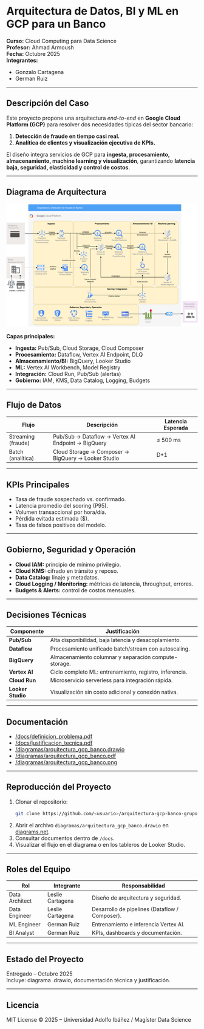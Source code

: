 # Arquitectura de Datos, BI y ML en GCP para un Banco

**Curso:** Cloud Computing para Data Science  
**Profesor:** Ahmad Armoush  
**Fecha:** Octubre 2025  
**Integrantes:**  
- Gonzalo Cartagena
- German Ruiz  

---

## Descripción del Caso
Este proyecto propone una arquitectura *end-to-end* en **Google Cloud Platform (GCP)** para resolver dos necesidades típicas del sector bancario:
1. **Detección de fraude en tiempo casi real.**  
2. **Analítica de clientes y visualización ejecutiva de KPIs.**

El diseño integra servicios de GCP para **ingesta, procesamiento, almacenamiento, machine learning y visualización**, garantizando **latencia baja, seguridad, elasticidad y control de costos**.

---

## Diagrama de Arquitectura
<div align="center">
  <img src="diagramas/arquitectura_gcp_banco.png" alt="Arquitectura GCP Banco" width="800"/>
</div>

**Capas principales:**
- **Ingesta:** Pub/Sub, Cloud Storage, Cloud Composer  
- **Procesamiento:** Dataflow, Vertex AI Endpoint, DLQ  
- **Almacenamiento/BI:** BigQuery, Looker Studio  
- **ML:** Vertex AI Workbench, Model Registry  
- **Integración:** Cloud Run, Pub/Sub (alertas)  
- **Gobierno:** IAM, KMS, Data Catalog, Logging, Budgets  

---

## Flujo de Datos
| Flujo | Descripción | Latencia Esperada |
|-------|--------------|------------------|
| Streaming (fraude) | Pub/Sub → Dataflow → Vertex AI Endpoint → BigQuery | ≤ 500 ms |
| Batch (analítica) | Cloud Storage → Composer → BigQuery → Looker Studio | D+1 |

---

## KPIs Principales
- Tasa de fraude sospechado vs. confirmado.  
- Latencia promedio del scoring (P95).  
- Volumen transaccional por hora/día.  
- Pérdida evitada estimada ($).  
- Tasa de falsos positivos del modelo.  

---

## Gobierno, Seguridad y Operación
- **Cloud IAM:** principio de mínimo privilegio.  
- **Cloud KMS:** cifrado en tránsito y reposo.  
- **Data Catalog:** linaje y metadatos.  
- **Cloud Logging / Monitoring:** métricas de latencia, throughput, errores.  
- **Budgets & Alerts:** control de costos mensuales.  

---

## Decisiones Técnicas
| Componente | Justificación |
|-------------|----------------|
| **Pub/Sub** | Alta disponibilidad, baja latencia y desacoplamiento. |
| **Dataflow** | Procesamiento unificado batch/stream con autoscaling. |
| **BigQuery** | Almacenamiento columnar y separación compute-storage. |
| **Vertex AI** | Ciclo completo ML: entrenamiento, registro, inferencia. |
| **Cloud Run** | Microservicio serverless para integración rápida. |
| **Looker Studio** | Visualización sin costo adicional y conexión nativa. |

---

## Documentación
- [/docs/definicion_problema.pdf](docs/definicion_problema.pdf)  
- [/docs/justificacion_tecnica.pdf](docs/justificacion_tecnica.pdf)  
- [/diagramas/arquitectura_gcp_banco.drawio](diagramas/arquitectura_gcp_banco.drawio)  
- [/diagramas/arquitectura_gcp_banco.pdf](diagramas/arquitectura_gcp_banco.pdf)  
- [/diagramas/arquitectura_gcp_banco.png](diagramas/arquitectura_gcp_banco.png)  

---

## Reproducción del Proyecto
1. Clonar el repositorio:  
   ```bash
   git clone https://github.com/<usuario>/arquitectura-gcp-banco-grupo3.git
   ```
2. Abrir el archivo `diagramas/arquitectura_gcp_banco.drawio` en [diagrams.net](https://app.diagrams.net).
3. Consultar documentos dentro de `/docs`.
4. Visualizar el flujo en el diagrama o en los tableros de Looker Studio.

---

## Roles del Equipo
| Rol | Integrante | Responsabilidad |
|------|-------------|----------------|
| Data Architect | Leslie Cartagena | Diseño de arquitectura y seguridad. |
| Data Engineer | Leslie Cartagena | Desarrollo de pipelines (Dataflow / Composer). |
| ML Engineer | German Ruiz | Entrenamiento e inferencia Vertex AI. |
| BI Analyst | German Ruiz | KPIs, dashboards y documentación. |

---

## Estado del Proyecto
Entregado – Octubre 2025  
Incluye: diagrama .drawio, documentación técnica y justificación.

---

## Licencia
MIT License © 2025 – Universidad Adolfo Ibáñez / Magíster Data Science
